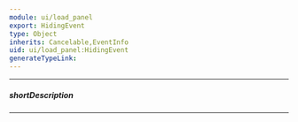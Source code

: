 ```yaml
---
module: ui/load_panel
export: HidingEvent
type: Object
inherits: Cancelable,EventInfo
uid: ui/load_panel:HidingEvent
generateTypeLink: 
---
```

---
##### shortDescription
<!-- Description goes here -->

---
<!-- Description goes here -->